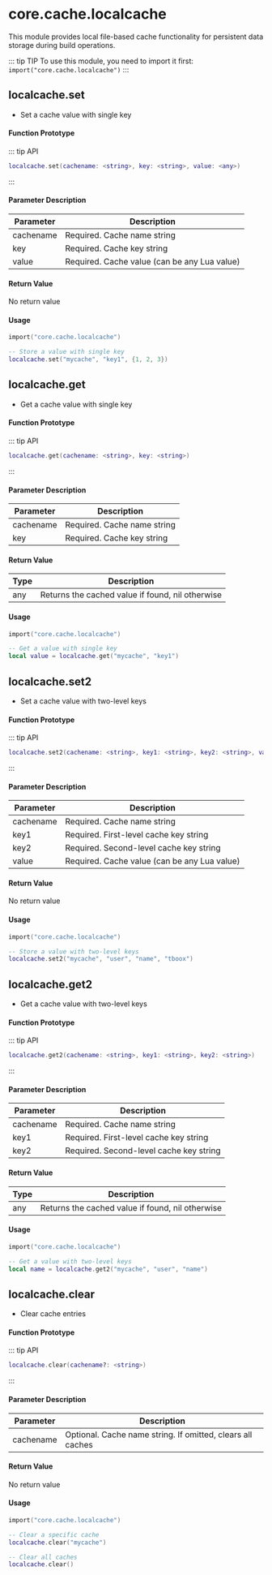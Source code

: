 
# core.cache.localcache

This module provides local file-based cache functionality for persistent data storage during build operations.

::: tip TIP
To use this module, you need to import it first: `import("core.cache.localcache")`
:::

## localcache.set

- Set a cache value with single key

#### Function Prototype

::: tip API
```lua
localcache.set(cachename: <string>, key: <string>, value: <any>)
```
:::

#### Parameter Description

| Parameter | Description |
|-----------|-------------|
| cachename | Required. Cache name string |
| key | Required. Cache key string |
| value | Required. Cache value (can be any Lua value) |

#### Return Value

No return value

#### Usage

```lua
import("core.cache.localcache")

-- Store a value with single key
localcache.set("mycache", "key1", {1, 2, 3})
```

## localcache.get

- Get a cache value with single key

#### Function Prototype

::: tip API
```lua
localcache.get(cachename: <string>, key: <string>)
```
:::

#### Parameter Description

| Parameter | Description |
|-----------|-------------|
| cachename | Required. Cache name string |
| key | Required. Cache key string |

#### Return Value

| Type | Description |
|------|-------------|
| any | Returns the cached value if found, nil otherwise |

#### Usage

```lua
import("core.cache.localcache")

-- Get a value with single key
local value = localcache.get("mycache", "key1")
```

## localcache.set2

- Set a cache value with two-level keys

#### Function Prototype

::: tip API
```lua
localcache.set2(cachename: <string>, key1: <string>, key2: <string>, value: <any>)
```
:::

#### Parameter Description

| Parameter | Description |
|-----------|-------------|
| cachename | Required. Cache name string |
| key1 | Required. First-level cache key string |
| key2 | Required. Second-level cache key string |
| value | Required. Cache value (can be any Lua value) |

#### Return Value

No return value

#### Usage

```lua
import("core.cache.localcache")

-- Store a value with two-level keys
localcache.set2("mycache", "user", "name", "tboox")
```

## localcache.get2

- Get a cache value with two-level keys

#### Function Prototype

::: tip API
```lua
localcache.get2(cachename: <string>, key1: <string>, key2: <string>)
```
:::

#### Parameter Description

| Parameter | Description |
|-----------|-------------|
| cachename | Required. Cache name string |
| key1 | Required. First-level cache key string |
| key2 | Required. Second-level cache key string |

#### Return Value

| Type | Description |
|------|-------------|
| any | Returns the cached value if found, nil otherwise |

#### Usage

```lua
import("core.cache.localcache")

-- Get a value with two-level keys
local name = localcache.get2("mycache", "user", "name")
```

## localcache.clear

- Clear cache entries

#### Function Prototype

::: tip API
```lua
localcache.clear(cachename?: <string>)
```
:::

#### Parameter Description

| Parameter | Description |
|-----------|-------------|
| cachename | Optional. Cache name string. If omitted, clears all caches |

#### Return Value

No return value

#### Usage

```lua
import("core.cache.localcache")

-- Clear a specific cache
localcache.clear("mycache")

-- Clear all caches
localcache.clear()
```

